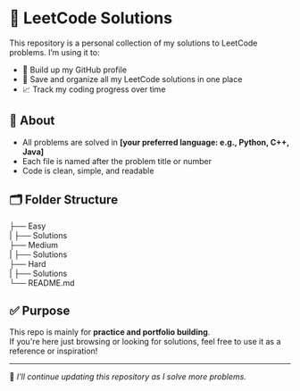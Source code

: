 # 📘 LeetCode Solutions

This repository is a personal collection of my solutions to LeetCode problems. I’m using it to:

- 🧠 Build up my GitHub profile
- 💾 Save and organize all my LeetCode solutions in one place
- 📈 Track my coding progress over time

## 🚀 About

- All problems are solved in **[your preferred language: e.g., Python, C++, Java]**
- Each file is named after the problem title or number
- Code is clean, simple, and readable

## 🗂 Folder Structure
├── Easy <br>
|  ├── Solutions <br>
├── Medium <br>
|  ├── Solutions <br>
├── Hard <br>
|  ├── Solutions <br>
└── README.md

## ✅ Purpose

This repo is mainly for **practice and portfolio building**.  
If you're here just browsing or looking for solutions, feel free to use it as a reference or inspiration!

---

📌 _I'll continue updating this repository as I solve more problems._

